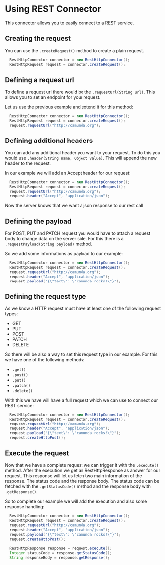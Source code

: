 # Using REST Connector

This connector allows you to easily connect to a REST service.

## Creating the request

You can use the `.createRequest()` method to create a plain request.

```java
  RestHttpConnector connector = new RestHttpConnector();
  RestHttpRequest request = connector.createRequest();
```

## Defining a request url

To define a request url there would be the `.requestUrl(String url)`. 
This allows you to set an endpoint for your request. 

Let us use the previous example and extend it for this method:

```java
  RestHttpConnector connector = new RestHttpConnector();
  RestHttpRequest request = connector.createRequest();
  request.requestUrl("http://camunda.org");
```

## Defining additional headers

You can add any additional header you want to your request. To do this you would use
`.header(String name, Object value)`. This will append the new header to the request.

In our example we will add an Accept header for our request:

```java
  RestHttpConnector connector = new RestHttpConnector();
  RestHttpRequest request = connector.createRequest();
  request.requestUrl("http://camunda.org");
  request.header("Accept", "application/json");
```

Now the server knows that we want a json response to our rest call

## Defining the payload

For POST, PUT and PATCH request you would have to attach a request body to change data
on the server side. For this there is a `.requestPayload(String payload)` method.

So we add some informations as payload to our example:

```java
  RestHttpConnector connector = new RestHttpConnector();
  RestHttpRequest request = connector.createRequest();
  request.requestUrl("http://camunda.org");
  request.header("Accept", "application/json");
  request.payload("{\"text\": \"camunda rocks!\"}");
```

## Defining the request type

As we know a HTTP request must have at least one of the following request types:

* GET
* PUT
* POST
* PATCH
* DELETE

So there will be also a way to set this request type in our example. For this we have 
one of the following methods:

* `.get()`
* `.post()`
* `.put()`
* `.patch()`
* `.delete()`

With this we have will have a full request which we can use to connect our REST service:

```java
  RestHttpConnector connector = new RestHttpConnector();
  RestHttpRequest request = connector.createRequest();
  request.requestUrl("http://camunda.org");
  request.header("Accept", "application/json");
  request.payload("{\"text\": \"camunda rocks!\"}");
  request.createHttpPost();
```

## Execute the request

Now that we have a complete request we can trigger it with the `.execute()` method.
After the execution we get an RestHttpResponse as answer for our request. This response
will let us fetch two main information of the response. The status code and the response 
body. The status code can be fetched with the `.getStatusCode()` method and the response 
body with `.getResponse()`.

So to complete our example we will add the execution and also some response handling:

```java
  RestHttpConnector connector = new RestHttpConnector();
  RestHttpRequest request = connector.createRequest();
  request.requestUrl("http://camunda.org");
  request.header("Accept", "application/json");
  request.payload("{\"text\": \"camunda rocks!\"}");
  request.createHttpPost();
  
  RestHttpResponse response = request.execute();
  Integer statusCode = response.getStatusCode();
  String responseBody = response.getResponse();
```
